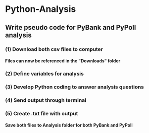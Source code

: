 # Python-Analysis

## Write pseudo code for PyBank and PyPoll analysis

### (1) Download both csv files to computer
#### Files can now be referenced in the "Downloads" folder

### (2) Define variables for analysis

### (3) Develop Python coding to answer analysis questions

### (4) Send output through terminal

### (5) Create .txt file with output 
#### Save both files to Analysis folder for both PyBank and PyPoll
